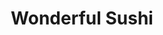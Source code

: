 ---
layout: place
title: "Wonderful Sushi"
permalink: /california/san-diego/wonderful-sushi.html
stateAbbr: CA
stateName: California
cityName: San Diego
seo:
  name: "Wonderful Sushi"
  type: Restaurant
  links: null
description: "Wonderful Sushi serves delicious sushi in San Diego, California. Try fresh Japanese dishes for a great dining experience. "
place_id: ChIJNwPqhjT424ARZbysIPQUQ_M
photos:
  - name: >-
      places/ChIJNwPqhjT424ARZbysIPQUQ_M/photos/AeeoHcIWG9rdX5ec0ezUaosYEy1-K_RnLxh_aYY0ZlxhyiJcc1Ac87Vrhp6DqYziDTE7hMjdXadYA-rg2pC50OvjTUc95jROdq9l3Z-Fsx-ZmtxTcu9r6AE2LFxKXlNOOL-Ln8K60ao61uPqa3vARdkIZkzIj4JZe5Jgnzzj8kcqb9TyjmGi3EOY5Hg1Xnt9XSBzYHaALKajz0wShtGuKrMPWzU7JQueXx3WWH6EhEBtsya4UlGrJxWvyXmIofGJj6-ZaCNTHO7ir_zfD8A7yaog8N7FywxVXA3OqdpUGomgse8SLQ
    widthPx: 1000
    heightPx: 750
    authorAttributions:
      - displayName: Wonderful Sushi
        uri: https://maps.google.com/maps/contrib/101721354358578003620
        photoUri: >-
          https://lh3.googleusercontent.com/a-/ALV-UjWinEvHAAUwYFUy6U42zKYHLT4h6HIAPJtN6rlufFFtsBaHrhiw=s100-p-k-no-mo
    flagContentUri: >-
      https://www.google.com/local/imagery/report/?cb_client=maps_api_places.places_api&image_key=!1e10!2sAF1QipPwVQJcog4uQWPDgrIIAaDXwVl8h9AqAHX1cVmo&hl=en-US
    googleMapsUri: >-
      https://www.google.com/maps/place//data=!3m4!1e2!3m2!1sAF1QipPwVQJcog4uQWPDgrIIAaDXwVl8h9AqAHX1cVmo!2e10!4m2!3m1!1s0x80dbf83486ea0337:0xf34314f420acbc65
  - name: >-
      places/ChIJNwPqhjT424ARZbysIPQUQ_M/photos/AeeoHcIm4-CP1EwUlig-GoRhByaiHPWsHLdhfK-6a8XDW9X_gMQN09mYGA4I7bF865fSbJlcYYCkSFuLezUXJpadYDj4kfYVGp9gLpLmHTzYnpj1stdSUsbqdt-4p_ZiJ7xyIrahrk6mpNYWB5b7O2-LSdtDUAfA6s_godxE-R5tLOPe4KjRxo5vFkF-q8d6gzXC9KLsWC8X9NFs5iJ0ZWmQXM8M5Sm0mJdDgg0b9PL26sh0fgvU_oD4XqKbhUqE_xTyFuvJL9G1Hxw8xKV9ht2KysH5yxnBtBFWKSQf9oOG8bK_Aw
    widthPx: 2136
    heightPx: 1896
    authorAttributions:
      - displayName: Wonderful Sushi
        uri: https://maps.google.com/maps/contrib/101721354358578003620
        photoUri: >-
          https://lh3.googleusercontent.com/a-/ALV-UjWinEvHAAUwYFUy6U42zKYHLT4h6HIAPJtN6rlufFFtsBaHrhiw=s100-p-k-no-mo
    flagContentUri: >-
      https://www.google.com/local/imagery/report/?cb_client=maps_api_places.places_api&image_key=!1e10!2sAF1QipNTITqZPwWu6QaPLvOvkE4o-uz-9wV_QnogCDn9&hl=en-US
    googleMapsUri: >-
      https://www.google.com/maps/place//data=!3m4!1e2!3m2!1sAF1QipNTITqZPwWu6QaPLvOvkE4o-uz-9wV_QnogCDn9!2e10!4m2!3m1!1s0x80dbf83486ea0337:0xf34314f420acbc65
  - name: >-
      places/ChIJNwPqhjT424ARZbysIPQUQ_M/photos/AeeoHcJb4Yw0RFBA38tv4OeDn7G2ZXHkzabZAOUkHettb35j1ElHDCDitIrwdWlXMWqC4fqE-wo195D4Q7mh8bsgvpvw9Yx8NwfDQVXDJwFdRGaa6rQqKWMMm8DDaNQ7RXWEs5DGJiee1W54I9YDYt9sPgyRQkIqdPzhORrzB_DoCv9Wc_MsfrEs0cHhTGi8b0ePm5omFVirb2FzWZlkPZXHpgCm92RmUA-kxTYWq4fqUIafpsKkVC8cKh_FTP--PpSlF1Lcnb-SxPDEwO4riH2MRIAc7nqLVI1gNYgjYOs_lOVdLavFh2468vbAS-CKIoZDwHvnwLrTnWaJpROxxiQMd8XpJv-lF_5vh_iBYbno54B0fbjJM7vewWdIUc8SDvGnhnN4izwkhCEs1Tttoob6pEZA1RcYBMyRkdHxR14qQRiD2EtX
    widthPx: 4032
    heightPx: 3024
    authorAttributions:
      - displayName: Whitney Storms
        uri: https://maps.google.com/maps/contrib/105946791372005773414
        photoUri: >-
          https://lh3.googleusercontent.com/a-/ALV-UjUZyXpf69YNiguVuGi47NWWCp4VEvM7xSzAD4bMstiZoz2s8IgR=s100-p-k-no-mo
    flagContentUri: >-
      https://www.google.com/local/imagery/report/?cb_client=maps_api_places.places_api&image_key=!1e10!2sCIHM0ogKEICAgICr4-jrmQE&hl=en-US
    googleMapsUri: >-
      https://www.google.com/maps/place//data=!3m4!1e2!3m2!1sCIHM0ogKEICAgICr4-jrmQE!2e10!4m2!3m1!1s0x80dbf83486ea0337:0xf34314f420acbc65
  - name: >-
      places/ChIJNwPqhjT424ARZbysIPQUQ_M/photos/AeeoHcKvG-g8Mos9PQ2MIOX1zeK-8hHibbTpAhejl8BwYHgOCm8szPnyW2aHMxdBF3J_ohYw0iX73WDb3NkCJhWLAigFn5utJ5omD_DhtHSbmPH4JcM6d5ixS44ldTmZDLjhgD8SW-xu0zrbT2QvddYTiFE7Ah5FQ23Grz3tucouhIA9s32__IHvUWScEM7nFjudeZD6eQ7ff3LTHEMhv6Kdy6LKMPJ285DZogB4WhPh1M4GwS_6QVf9aH8QEoSRMiFYcecWxFlLVdfTmR9yZ-RtI7fsJqowphQq-YJaDD8zkCZ-pN70ci9BeZiwOOhZADGQ69rAVH6iPQxwJ3V3aVaFR-y61G6gePRRipYf3KhOu988xqeh6ildJuQu8Tfxh7B-TgQpj24h6yX_Wiby33dd064jcWN1WwcnxAFkaykmSuinKg
    widthPx: 4032
    heightPx: 2268
    authorAttributions:
      - displayName: Ed Hong
        uri: https://maps.google.com/maps/contrib/114901948292353193653
        photoUri: >-
          https://lh3.googleusercontent.com/a-/ALV-UjVWxBH-lLsy9RYDBVb6Ng4onGFYvqab3pTnYYvzTeTEfF2tLSP9=s100-p-k-no-mo
    flagContentUri: >-
      https://www.google.com/local/imagery/report/?cb_client=maps_api_places.places_api&image_key=!1e10!2sCIHM0ogKEICAgICro4CRNA&hl=en-US
    googleMapsUri: >-
      https://www.google.com/maps/place//data=!3m4!1e2!3m2!1sCIHM0ogKEICAgICro4CRNA!2e10!4m2!3m1!1s0x80dbf83486ea0337:0xf34314f420acbc65
  - name: >-
      places/ChIJNwPqhjT424ARZbysIPQUQ_M/photos/AeeoHcLQgtpDRAz7EUjKiKenVqdBqW96pvqbIi8LFnQF0Wl65x7P-f9e-dtoGXiB8989ryz7T2LHt52tZVR4KqhAlA6TCHVnjaWMRQsyhdQADnzmqgnh0slvvFcnrJ2u7KktkakeSAjbgb8bTQuK7Xa2xo8ilJaOlAHlmqcfmrSrgNQ3JiXlz0I3SiUXEQgP_ZUSC7ScgISAyUQjYaj-DlhPvsddu3AnDPCLxCd5dMEf5d8QfpaYvVZD20W7EwD1dKPjm0rzSsKxGseazGViv2l7ZbXnawDEegD0S45uy3hHkUgvgazzrEfaqHSfu0qVrSh1U_HbNAbFOF5gPTL8jrcqUddTg5Xt9TqX1tE_T-D-JlxAT6nwLliwOAs-M1W7AinqklhtptbvHjZH4Vd7fDir0TOfFyekDiDZh8GwseGOxn-Q3nup
    widthPx: 4032
    heightPx: 3024
    authorAttributions:
      - displayName: Ali Issaei
        uri: https://maps.google.com/maps/contrib/102683696905105576702
        photoUri: >-
          https://lh3.googleusercontent.com/a/ACg8ocIvNQay_7NyOHSntfqzdK7E8GYd7plcbZNlWvql9fOb4c5x5tXA=s100-p-k-no-mo
    flagContentUri: >-
      https://www.google.com/local/imagery/report/?cb_client=maps_api_places.places_api&image_key=!1e10!2sCIHM0ogKEICAgICWpdu9kQE&hl=en-US
    googleMapsUri: >-
      https://www.google.com/maps/place//data=!3m4!1e2!3m2!1sCIHM0ogKEICAgICWpdu9kQE!2e10!4m2!3m1!1s0x80dbf83486ea0337:0xf34314f420acbc65
  - name: >-
      places/ChIJNwPqhjT424ARZbysIPQUQ_M/photos/AeeoHcI0TGKD4uXVh31DlUcA_IMtgpjikUA36HT1uypQq7jNddi0Wjbue54cLI-VKxyIZDfz_PAcnQKwGj25TMZi1EeuPG_plcjV8R0V0n9HrHliBu2D-2iIBZ_LjDOJVuinj4LawGwBhibdsANBi1q_jGaQDRGQdy1E4HVG6z-N4rsMakf1pfhcJOCJsJSUTyIL8WSYNxSer890tob2UgRMWkuEVITy5ZE89CukOP4QFSQCUPhGOUfcjlw9hRMMLqxZlw1Ok6_Y19Gy8sR_l28DR3u3pztvlVbsI9sDPxOxfPITEKrKY6jtsyyd90UVn5fvLi2OwiqWA9wThlWUQnqbyuN_whhHOSVxAJpDcpc_Dak8s0UCLAZvyU1_-oasiaq6JbUK96FKDn0F8E_w5N2-rDg8dNrqSN3XnnI6bAYgR3hi8Q
    widthPx: 2448
    heightPx: 3264
    authorAttributions:
      - displayName: LULU LIVE Art
        uri: https://maps.google.com/maps/contrib/106977587622405341805
        photoUri: >-
          https://lh3.googleusercontent.com/a-/ALV-UjW5ygnApAewoweQAk5p3wb5bpNLSKQiVaQNV78P96atCNid4QI=s100-p-k-no-mo
    flagContentUri: >-
      https://www.google.com/local/imagery/report/?cb_client=maps_api_places.places_api&image_key=!1e10!2sCIHM0ogKEICAgIDG7vHrTw&hl=en-US
    googleMapsUri: >-
      https://www.google.com/maps/place//data=!3m4!1e2!3m2!1sCIHM0ogKEICAgIDG7vHrTw!2e10!4m2!3m1!1s0x80dbf83486ea0337:0xf34314f420acbc65
  - name: >-
      places/ChIJNwPqhjT424ARZbysIPQUQ_M/photos/AeeoHcJ3Ohl6HnBrRS4Z8E5s_kVYBBQMaOQQxTcOMpZIYvKHl22nV_QMMeu5QxDsKDrwEd0pin2URbiBopTkdCyMmFVNXRECA-a8KOJWq_tyIhUhxMmOjC6nQHIlgNAGUJUBUE3SVh4g_fjKY0P3uAwiwTDgNZMq-xtBuJ7L1aPEXnB85ESTdcBQKOheROIgxptHKc2zhAB-jYAjymP0YOJY4yUz5K7jUTJbK7mXahaokBvfw4rHE-9bntq62urSaB1qpzItAe1p55n_mGLKhpoIffI50PP6cpajoYXxZexP-SObvprq9SsOCCgXk2izF0prhtgyM_cgiQAgTCN_vA-kLbsNi-4wTSLR22VZNLLw76ixyGGoLWuNFS6Kn6S9tIypYokI6BVrwMIEA6W7uIF2m6BetCYsMZSUyJZ1oo-ZFx0ikg
    widthPx: 4032
    heightPx: 3024
    authorAttributions:
      - displayName: Brady Huang
        uri: https://maps.google.com/maps/contrib/115881522330407322837
        photoUri: >-
          https://lh3.googleusercontent.com/a-/ALV-UjVPVxJDuhabc9oI2awDrB7MHXMa2BHVh7m3Pg5ZYBEKUb-47gB-yA=s100-p-k-no-mo
    flagContentUri: >-
      https://www.google.com/local/imagery/report/?cb_client=maps_api_places.places_api&image_key=!1e10!2sCIHM0ogKEICAgICZ1LS3WA&hl=en-US
    googleMapsUri: >-
      https://www.google.com/maps/place//data=!3m4!1e2!3m2!1sCIHM0ogKEICAgICZ1LS3WA!2e10!4m2!3m1!1s0x80dbf83486ea0337:0xf34314f420acbc65
  - name: >-
      places/ChIJNwPqhjT424ARZbysIPQUQ_M/photos/AeeoHcI1SU2OIJLaxLc2EO3JfAN0wHgF24gZZ45UmZMv9NswUoCY3dR-QvdN-hX0O-NJuDIFa8L8E0jasQ6UhwJT_z3EaUe8oooGVWVQ6Aui_MT9bWpL_64QhCKgvyWKbU_5e1ueVUz6dVHvJXyOHyDMtrrCsQrp4DbfRJW_0pwLfbOGjjZsCLiq2uyXYHuBaaKdGL4PYYL8GKcm8gLujkA6fE74jlxtZ7DMURYwXoGupzjT0A2y-9mN9dKXXXD2XzRWtuiRYZh4kkpdLbQnLSaMYGi5CLmKv5-E-7wrRVnB7LD-CQ8_zu_Rup7XHOyf9FtUe2ZhalXWTuv_wdAZII_BlgkvZHwbMxKoWrha0FMUp2HeWZuPc2S4kNg9PpPU7Xb5u0AD4buhkvnAURY8OAPdm7kkaLglGzjd3OmwzIflAdHkn2Nz
    widthPx: 3024
    heightPx: 4032
    authorAttributions:
      - displayName: Max Yeo
        uri: https://maps.google.com/maps/contrib/107111364465382200618
        photoUri: >-
          https://lh3.googleusercontent.com/a-/ALV-UjXUk6fGCxFSDVo3ZyVO9tFZpBmidYqlqflTo2QrDQOhHPKghEY-CQ=s100-p-k-no-mo
    flagContentUri: >-
      https://www.google.com/local/imagery/report/?cb_client=maps_api_places.places_api&image_key=!1e10!2sCIHM0ogKEICAgIDZmJzhngE&hl=en-US
    googleMapsUri: >-
      https://www.google.com/maps/place//data=!3m4!1e2!3m2!1sCIHM0ogKEICAgIDZmJzhngE!2e10!4m2!3m1!1s0x80dbf83486ea0337:0xf34314f420acbc65
  - name: >-
      places/ChIJNwPqhjT424ARZbysIPQUQ_M/photos/AeeoHcKw2xxr6cradV0AZy6SIsW4Ir7OqYnX_n0VXhMprt5iKGbdB9rg9DX0kM8sYhwRy-PKwUuhykmeT5SrWB8rkoxxIJoV_VlHCkIs26JSvyuzzteQMP1bs9HaKsx1Rf-X9FMsu5ZYdMdDrnp10ufy8mHDb8_B2ieo3fqSc5w_YiBtgG10UTLBixPxc81tAsLzfYaGx_Of7yNrBJjnf9XVGJDwT5UQKvXAVlo9XpLzAtMKCwuDAWBdnLe46hmV-o29v8RxLqpD6vGgvkTCJynWu77hv8sEcY66s87MSvhepOaVUfw8Chpav9I0GR5Zx4wG0Zy3NLGck5_v3KCtpRVpTkHWeNRMwVB3hUH_cN5bslWea46y5bXVFZ1zVG2HDKmkMjmpvb7QmnxhvvguFDr-EDu2giDGY8N9TZKx0giBzCKu4g
    widthPx: 4032
    heightPx: 3024
    authorAttributions:
      - displayName: Scott
        uri: https://maps.google.com/maps/contrib/117785559109500904575
        photoUri: >-
          https://lh3.googleusercontent.com/a-/ALV-UjUpaTMTYfNV17UV97gn_JwzzOJCNZVWeqrD4CrzhU8hgirVUqCV=s100-p-k-no-mo
    flagContentUri: >-
      https://www.google.com/local/imagery/report/?cb_client=maps_api_places.places_api&image_key=!1e10!2sCIHM0ogKEICAgICaoMOXbQ&hl=en-US
    googleMapsUri: >-
      https://www.google.com/maps/place//data=!3m4!1e2!3m2!1sCIHM0ogKEICAgICaoMOXbQ!2e10!4m2!3m1!1s0x80dbf83486ea0337:0xf34314f420acbc65
  - name: >-
      places/ChIJNwPqhjT424ARZbysIPQUQ_M/photos/AeeoHcJQz54Dsa4rW5Nw-T45haRIM4kTGtcx3Eh01oJycsGRVyZetrDdGLX0nTmLnq7454qRmQ8_buq2BtLAFMEBmTqWwXS_IEWVq0-20xFEgBqQQ-jl1tdue0IcbH6XnADof2mLt_WX0JVO1cDqSdBgN19lV0qZprnkkNBwebzd1HkSXucZgxcWGerbiNYSy6ciqo-UBAdB7ZMMystR6F-01wKqSzHySsr8tFE7wRbCpLMeW7O-xKRVZ5Ft85G10u01TxapKv1yfKtqV1LYmA43g4PY8LBLeS4B1tYHKH_EnSBNivs496jmdZab2VtSPxhzjmMI1uVduNZ6Qw2nNViSBn09Di8hfPQkn9H4nq22y9yirTrPetZwM7ranxc9NQhbkNmy9njFfeHzriRQWsBMXATVWVolJYyNQcueAmeOb-bwSw
    widthPx: 4032
    heightPx: 3024
    authorAttributions:
      - displayName: Whitney Storms
        uri: https://maps.google.com/maps/contrib/105946791372005773414
        photoUri: >-
          https://lh3.googleusercontent.com/a-/ALV-UjUZyXpf69YNiguVuGi47NWWCp4VEvM7xSzAD4bMstiZoz2s8IgR=s100-p-k-no-mo
    flagContentUri: >-
      https://www.google.com/local/imagery/report/?cb_client=maps_api_places.places_api&image_key=!1e10!2sCIHM0ogKEICAgICr4-jrGQ&hl=en-US
    googleMapsUri: >-
      https://www.google.com/maps/place//data=!3m4!1e2!3m2!1sCIHM0ogKEICAgICr4-jrGQ!2e10!4m2!3m1!1s0x80dbf83486ea0337:0xf34314f420acbc65
address: 13185 Black Mountain Rd Suite 3, San Diego, CA 92129, USA
street: 13185 Black Mountain Rd Suite 3
city: San Diego
state: CA
zip: '92129'
country: USA
neighborhood: Rancho Peñasquitos
latitude: '32.957099'
longitude: '-117.125385'
accessibility_options:
  wheelchairAccessibleParking: true
  wheelchairAccessibleEntrance: true
  wheelchairAccessibleRestroom: true
  wheelchairAccessibleSeating: true
business_status: OPERATIONAL
name: Wonderful Sushi
google_maps_links:
  directionsUri: >-
    https://www.google.com/maps/dir//''/data=!4m7!4m6!1m1!4e2!1m2!1m1!1s0x80dbf83486ea0337:0xf34314f420acbc65!3e0
  placeUri: https://maps.google.com/?cid=17528877213408869477
  writeAReviewUri: >-
    https://www.google.com/maps/place//data=!4m3!3m2!1s0x80dbf83486ea0337:0xf34314f420acbc65!12e1
  reviewsUri: >-
    https://www.google.com/maps/place//data=!4m4!3m3!1s0x80dbf83486ea0337:0xf34314f420acbc65!9m1!1b1
  photosUri: >-
    https://www.google.com/maps/place//data=!4m3!3m2!1s0x80dbf83486ea0337:0xf34314f420acbc65!10e5
primary_type: Sushi Restaurant
opening_hours:
  regular: null
  current: null
secondary_opening_hours:
  regular:
    weekdayDescriptions: null
    type: null
  current:
    weekdayDescriptions: null
    type: null
phone: null
price_level: null
price_range: null
rating: null
rating_count: 0
website: null
reviews: null
parking_options: null
payment_options: null
allow_dogs: null
curbside_pickup: null
delivery: null
dine_in: null
good_for_children: null
good_for_groups: null
good_for_sports: null
live_music: null
menu_for_children: null
outdoor_seating: null
reservable: null
restroom: null
serves_beer: null
serves_breakfast: null
serves_brunch: null
serves_cocktails: null
serves_coffee: null
serves_dinner: null
serves_dessert: null
serves_lunch: null
serves_vegetarian_food: null
serves_wine: null
takeout: null
summary: null

---